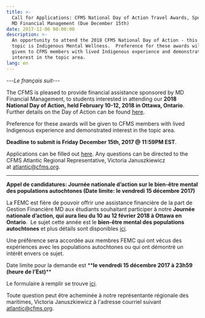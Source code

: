 ```yaml
---
title: >-
  Call for Applications: CFMS National Day of Action Travel Awards, Sponsored by
  MD Financial Management (Due December 15th)
date: 2017-12-06 00:00:00
description: >-
  An opportunity to attend the 2018 CFMS National Day of Action - this years
  topic is Indigenous Mental Wellness.  Preference for these awards will be
  given to CFMS members with lived Indigenous experience and demonstrated
  interest in the topic area.
lang: en
---
```



---*Le fran&ccedil;ais suit---*

The CFMS is pleased to provide financial assistance sponsored by MD Financial Management, to students interested in attending our **2018 National Day of Action, held February 10-12, 2018 in Ottawa, Ontario**. Further details on the Day of Action can be found&nbsp;[here](https://www.cfms.org/what-we-do/advocacy/lobby-day.html).

Preference for these awards will be given to CFMS members with lived Indigenous experience and demonstrated interest in the topic area.

**Deadline to submit is Friday December 15th, 2017 @ 11:59PM EST**.

Applications can be filled out&nbsp;[here](https://docs.google.com/forms/d/e/1FAIpQLScvatjyOTz9UZSo_5rJwTA9rq7_zgO0gJGH7d8SEup9cVzrbA/viewform). Any questions can be directed to the CFMS Atlantic Regional Representative, Victoria Januszkiewicz at&nbsp;[atlantic@cfms.org](javascript:void(location.href='mailto:'+String.fromCharCode(97,116,108,97,110,116,105,99,64,99,102,109,115,46,111,114,103))).

---

**Appel de candidatures: Journ&eacute;e nationale d’action sur le bien-&ecirc;tre mental des populations autochtones (Date limite: le vendredi 15 d&eacute;cembre 2017)**

La FEMC est fi&egrave;re de pouvoir offrir une assistance financi&egrave;re de la part de Gestion Financi&egrave;re MD aux &eacute;tudiants souhaitant participer &agrave; notre **Journ&eacute;e nationale d’action, qui aura lieu du 10 au 12 f&eacute;vrier 2018 &agrave; Ottawa en Ontario**. &nbsp;Le sujet cette ann&eacute;e est le **bien-&ecirc;tre mental des populations autochtones** et plus d&eacute;tails sont disponibles [ici](https://www.cfms.org/what-we-do/advocacy/lobby-day.html).

Une pr&eacute;f&eacute;rence sera accord&eacute;e aux membres FEMC qui ont v&eacute;cus des exp&eacute;riences avec les populations autochtones ou qui ont d&eacute;montr&eacute; un int&eacute;r&ecirc;t envers ce sujet.

Date limite pour la demande est \*\***le vendredi 15 d&eacute;cembre 2017 &agrave; 23h59 (heure de l’Est)**\*\*

Le formulaire &agrave; remplir se trouve [ici](https://docs.google.com/forms/d/e/1FAIpQLScvatjyOTz9UZSo_5rJwTA9rq7_zgO0gJGH7d8SEup9cVzrbA/viewform).

Toute question peut &ecirc;tre achemin&eacute;e &agrave; notre repr&eacute;sentante r&eacute;gionale des maritimes, Victoria Januszkiewicz &agrave; l'adresse courriel suivant [atlantic@cfms.org](javascript:void(location.href='mailto:'+String.fromCharCode(97,116,108,97,110,116,105,99,64,99,102,109,115,46,111,114,103))).